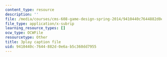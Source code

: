 ```yaml
---
content_type: resource
description: ''
file: /media/courses/cms-608-game-design-spring-2014/9410440c7644882d0e6ab5c360dd7955_1506647.srt
file_type: application/x-subrip
learning_resource_types: []
ocw_type: OCWFile
resourcetype: Other
title: 3play caption file
uid: 9410440c-7644-882d-0e6a-b5c360dd7955
---
```


